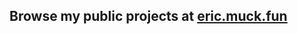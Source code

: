 ## Browse my public projects at [eric.muck.fun](https://eric.muck.fun)

<!--

[![Eric's GitHub stats](https://github-readme-stats.vercel.app/api?username=ericmuckley)](https://github.com/ericmuckley/github-readme-stats&count_private=true)

[![Top Langs](https://github-readme-stats.vercel.app/api/top-langs/?username=ericmuckley)](https://github.com/ericmuckley/github-readme-stats)


**ericmuckley/ericmuckley** is a ✨ _special_ ✨ repository because its `README.md` (this file) appears on your GitHub profile.

Here are some ideas to get you started:

- 🔭 I’m currently working on ...
- 🌱 I’m currently learning ...
- 👯 I’m looking to collaborate on ...
- 🤔 I’m looking for help with ...
- 💬 Ask me about ...
- 📫 How to reach me: ...
- 😄 Pronouns: ...
- ⚡ Fun fact: ...
-->
